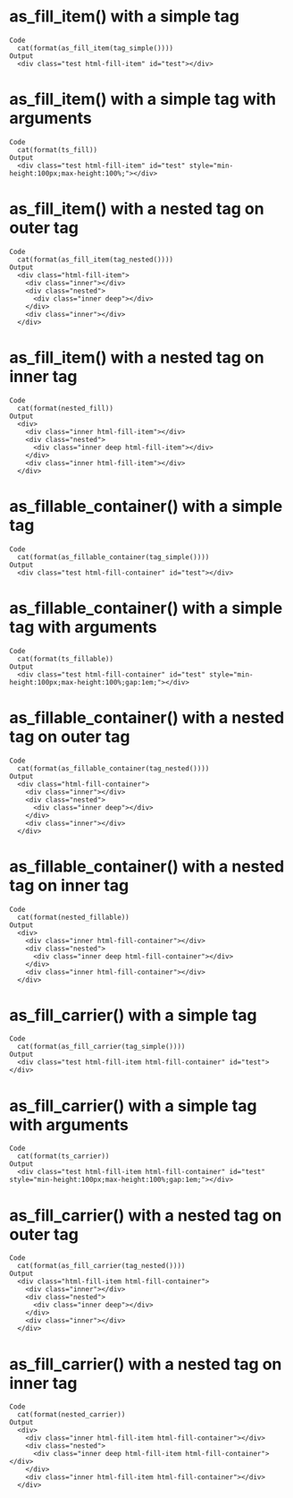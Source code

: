 # as_fill_item() with a simple tag

    Code
      cat(format(as_fill_item(tag_simple())))
    Output
      <div class="test html-fill-item" id="test"></div>

# as_fill_item() with a simple tag with arguments

    Code
      cat(format(ts_fill))
    Output
      <div class="test html-fill-item" id="test" style="min-height:100px;max-height:100%;"></div>

# as_fill_item() with a nested tag on outer tag

    Code
      cat(format(as_fill_item(tag_nested())))
    Output
      <div class="html-fill-item">
        <div class="inner"></div>
        <div class="nested">
          <div class="inner deep"></div>
        </div>
        <div class="inner"></div>
      </div>

# as_fill_item() with a nested tag on inner tag

    Code
      cat(format(nested_fill))
    Output
      <div>
        <div class="inner html-fill-item"></div>
        <div class="nested">
          <div class="inner deep html-fill-item"></div>
        </div>
        <div class="inner html-fill-item"></div>
      </div>

# as_fillable_container() with a simple tag

    Code
      cat(format(as_fillable_container(tag_simple())))
    Output
      <div class="test html-fill-container" id="test"></div>

# as_fillable_container() with a simple tag with arguments

    Code
      cat(format(ts_fillable))
    Output
      <div class="test html-fill-container" id="test" style="min-height:100px;max-height:100%;gap:1em;"></div>

# as_fillable_container() with a nested tag on outer tag

    Code
      cat(format(as_fillable_container(tag_nested())))
    Output
      <div class="html-fill-container">
        <div class="inner"></div>
        <div class="nested">
          <div class="inner deep"></div>
        </div>
        <div class="inner"></div>
      </div>

# as_fillable_container() with a nested tag on inner tag

    Code
      cat(format(nested_fillable))
    Output
      <div>
        <div class="inner html-fill-container"></div>
        <div class="nested">
          <div class="inner deep html-fill-container"></div>
        </div>
        <div class="inner html-fill-container"></div>
      </div>

# as_fill_carrier() with a simple tag

    Code
      cat(format(as_fill_carrier(tag_simple())))
    Output
      <div class="test html-fill-item html-fill-container" id="test"></div>

# as_fill_carrier() with a simple tag with arguments

    Code
      cat(format(ts_carrier))
    Output
      <div class="test html-fill-item html-fill-container" id="test" style="min-height:100px;max-height:100%;gap:1em;"></div>

# as_fill_carrier() with a nested tag on outer tag

    Code
      cat(format(as_fill_carrier(tag_nested())))
    Output
      <div class="html-fill-item html-fill-container">
        <div class="inner"></div>
        <div class="nested">
          <div class="inner deep"></div>
        </div>
        <div class="inner"></div>
      </div>

# as_fill_carrier() with a nested tag on inner tag

    Code
      cat(format(nested_carrier))
    Output
      <div>
        <div class="inner html-fill-item html-fill-container"></div>
        <div class="nested">
          <div class="inner deep html-fill-item html-fill-container"></div>
        </div>
        <div class="inner html-fill-item html-fill-container"></div>
      </div>


